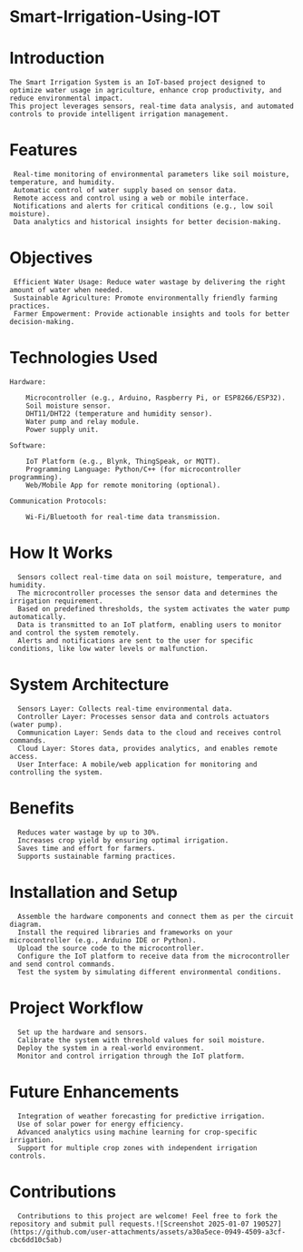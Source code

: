 # Smart-Irrigation-Using-IOT

# Introduction
    The Smart Irrigation System is an IoT-based project designed to optimize water usage in agriculture, enhance crop productivity, and reduce environmental impact. 
    This project leverages sensors, real-time data analysis, and automated controls to provide intelligent irrigation management.

# Features
     Real-time monitoring of environmental parameters like soil moisture, temperature, and humidity.
     Automatic control of water supply based on sensor data.
     Remote access and control using a web or mobile interface.
     Notifications and alerts for critical conditions (e.g., low soil moisture).
     Data analytics and historical insights for better decision-making.
# Objectives
     Efficient Water Usage: Reduce water wastage by delivering the right amount of water when needed.
     Sustainable Agriculture: Promote environmentally friendly farming practices.
     Farmer Empowerment: Provide actionable insights and tools for better decision-making.
# Technologies Used
    Hardware:

        Microcontroller (e.g., Arduino, Raspberry Pi, or ESP8266/ESP32).
        Soil moisture sensor.
        DHT11/DHT22 (temperature and humidity sensor).
        Water pump and relay module.
        Power supply unit.
        
    Software:

        IoT Platform (e.g., Blynk, ThingSpeak, or MQTT).
        Programming Language: Python/C++ (for microcontroller programming).
        Web/Mobile App for remote monitoring (optional).
        
    Communication Protocols:
    
        Wi-Fi/Bluetooth for real-time data transmission.
# How It Works
      Sensors collect real-time data on soil moisture, temperature, and humidity.
      The microcontroller processes the sensor data and determines the irrigation requirement.
      Based on predefined thresholds, the system activates the water pump automatically.
      Data is transmitted to an IoT platform, enabling users to monitor and control the system remotely.
      Alerts and notifications are sent to the user for specific conditions, like low water levels or malfunction.
# System Architecture
      Sensors Layer: Collects real-time environmental data.
      Controller Layer: Processes sensor data and controls actuators (water pump).
      Communication Layer: Sends data to the cloud and receives control commands.
      Cloud Layer: Stores data, provides analytics, and enables remote access.
      User Interface: A mobile/web application for monitoring and controlling the system.
# Benefits
      Reduces water wastage by up to 30%.
      Increases crop yield by ensuring optimal irrigation.
      Saves time and effort for farmers.
      Supports sustainable farming practices.
# Installation and Setup
      Assemble the hardware components and connect them as per the circuit diagram.
      Install the required libraries and frameworks on your microcontroller (e.g., Arduino IDE or Python).
      Upload the source code to the microcontroller.
      Configure the IoT platform to receive data from the microcontroller and send control commands.
      Test the system by simulating different environmental conditions.
# Project Workflow
      Set up the hardware and sensors.
      Calibrate the system with threshold values for soil moisture.
      Deploy the system in a real-world environment.
      Monitor and control irrigation through the IoT platform.
# Future Enhancements
      Integration of weather forecasting for predictive irrigation.
      Use of solar power for energy efficiency.
      Advanced analytics using machine learning for crop-specific irrigation.
      Support for multiple crop zones with independent irrigation controls.
# Contributions
      Contributions to this project are welcome! Feel free to fork the repository and submit pull requests.![Screenshot 2025-01-07 190527](https://github.com/user-attachments/assets/a30a5ece-0949-4509-a3cf-cbc6dd10c5ab)

